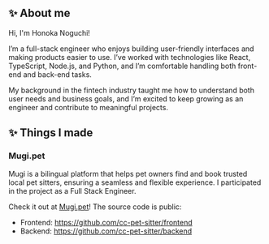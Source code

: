 ## ✨ About me

Hi, I'm Honoka Noguchi! 

I’m a full-stack engineer who enjoys building user-friendly interfaces and making products easier to use. I’ve worked with technologies like React, TypeScript, Node.js, and Python, and I’m comfortable handling both front-end and back-end tasks. 

My background in the fintech industry taught me how to understand both user needs and business goals, and I’m excited to keep growing as an engineer and contribute to meaningful projects.

## ✨ Things I made

### Mugi.pet

Mugi is a bilingual platform that helps pet owners find and book trusted local pet sitters, ensuring a seamless and flexible experience. I participated in the project as a Full Stack Engineer. 

Check it out at [Mugi.pet](https://mugi.pet)! The source code is public:
* Frontend: https://github.com/cc-pet-sitter/frontend
* Backend: https://github.com/cc-pet-sitter/backend


<!--
**hono1030/hono1030** is a ✨ _special_ ✨ repository because its `README.md` (this file) appears on your GitHub profile.

Here are some ideas to get you started:

- 🔭 I’m currently working on ...
- 🌱 I’m currently learning ...
- 👯 I’m looking to collaborate on ...
- 🤔 I’m looking for help with ...
- 💬 Ask me about ...
- 📫 How to reach me: ...
- 😄 Pronouns: ...
- ⚡ Fun fact: ...
-->

